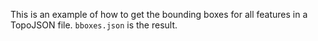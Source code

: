 This is an example of how to get the bounding boxes for all features in a TopoJSON file.  `bboxes.json` is the result.
